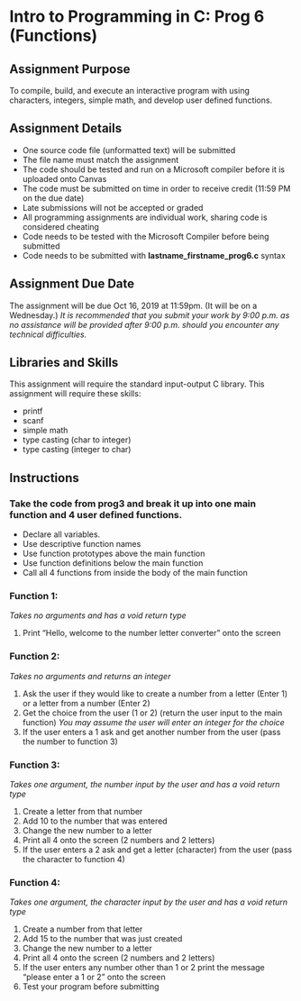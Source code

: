 # Intro to Programming in C: Prog 6 (Functions)
## Assignment Purpose
To compile, build, and execute an interactive program with using characters, integers, simple math, and develop user defined functions.

## Assignment Details
- One source code file (unformatted text) will be submitted
- The file name must match the assignment
- The code should be tested and run on a Microsoft compiler before it is uploaded onto Canvas
- The code must be submitted on time in order to receive credit (11:59 PM on the due date)
- Late submissions will not be accepted or graded
- All programming assignments are individual work, sharing code is considered cheating
- Code needs to be tested with the Microsoft Compiler before being submitted
- Code needs to be submitted with **lastname_firstname_prog6.c** syntax

## Assignment Due Date
The assignment will be due Oct 16, 2019 at 11:59pm. (It will be on a Wednesday.)
*It is recommended that you submit your work by 9:00 p.m. as no assistance will be provided after 9:00 p.m. should you encounter any technical difficulties.*

## Libraries and Skills
This assignment will require the standard input-output C library.
This assignment will require these skills:
- printf
- scanf
- simple math
- type casting (char to integer)
- type casting (integer to char)

## Instructions
### Take the code from prog3 and break it up into one main function and 4 user defined functions.

- Declare all variables.
- Use descriptive function names
- Use function prototypes above the main function
- Use function definitions below the main function
- Call all 4 functions from inside the body of the main function

### Function 1:
*Takes no arguments and has a void return type*

1. Print “Hello, welcome to the number letter converter” onto the screen

### Function 2:
*Takes no arguments and returns an integer*

1. Ask the user if they would like to create a number from a letter (Enter 1) or a letter from a number (Enter 2)
2. Get the choice from the user (1 or 2) (return the user input to the main function)
    *You may assume the user will enter an integer for the choice*
3. If the user enters a 1 ask and get another number from the user (pass the number to function 3)
### Function 3:
*Takes one argument, the number input by the user and has a void return type*

1. Create a letter from that number
1. Add 10 to the number that was entered
1. Change the new number to a letter
1. Print all 4 onto the screen (2 numbers and 2 letters)
1. If the user enters a 2 ask and get a letter (character) from the user (pass the character to function 4)

### Function 4:
*Takes one argument, the character input by the user and has a void return type*

1. Create a number from that letter
1. Add 15 to the number that was just created
1. Change the new number to a letter
1. Print all 4 onto the screen (2 numbers and 2 letters)
1. If the user enters any number other than 1 or 2 print the message “please enter a 1 or 2” onto the screen
1. Test your program before submitting